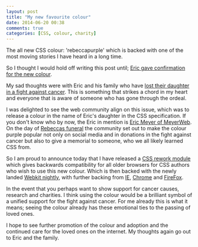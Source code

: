 ```yaml
---
layout: post
title: "My new favourite colour"
date: 2014-06-20 00:38
comments: true
categories: [CSS, colour, charity]
---
```

The all new CSS colour: 'rebeccapurple' which is backed with one of the most moving stories I have heard in a long time.

So I thought I would hold off writing this post until; [Eric gave confirmation for the new colour](http://meyerweb.com/eric/thoughts/2014/06/19/rebeccapurple/).

My sad thoughts were with Eric and his family who have [lost their daughter in a fight against cancer](http://meyerweb.com/eric/thoughts/2014/06/09/in-memoriam-2/). This is something that strikes a chord in my heart and everyone that is aware of someone who has gone through the ordeal.

I was delighted to see the web community align on this issue, which was to release a colour in the name of Eric's daughter in the CSS specification. If you don't know who by now, the Eric in mention is [Eric Meyer of MeyerWeb](http://meyerweb.com). On the day of [Rebeccas funeral](http://meyerweb.com/eric/thoughts/2014/06/12/funeral-service/) the community set out to make the colour purple popular not only on social media and in donations in the fight against cancer but also to give a memorial to someone, who we all likely learned CSS from.

So I am proud to announce today that I have released a [CSS rework module](https://www.npmjs.org/package/rework-rebeccapurple) which gives backwards compatibility for all older browsers for CSS authors who wish to use this new colour. Which is then backed with the newly landed [Webkit nightly](http://trac.webkit.org/changeset/170136), with further backing from [IE](https://connect.microsoft.com/IE/feedback/details/895019/support-beccapurple-as-html-named-color), [Chrome](https://code.google.com/p/chromium/issues/detail?id=384254) and [FireFox](https://bugzilla.mozilla.org/show_bug.cgi?id=1024642).

In the event that you perhaps want to show support for cancer causes, research and charities. I think using the colour would be a brilliant symbol of a unified support for the fight against cancer. For me already this is what it means; seeing the colour already has these emotional ties to the passing of loved ones.

I hope to see further promotion of the colour and adoption and the continued care for the loved ones on the internet. My thoughts again go out to Eric and the family.
